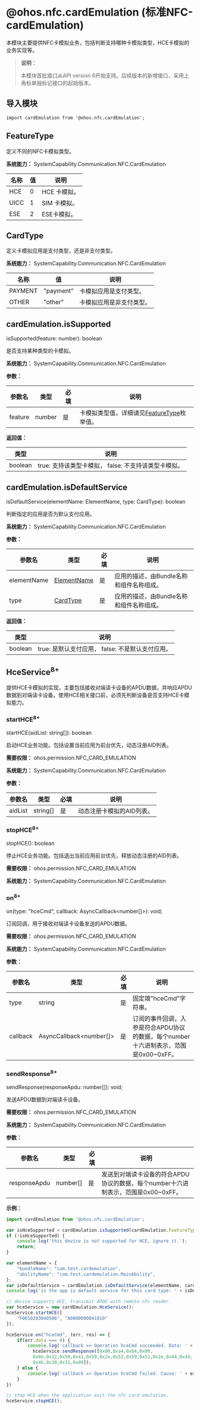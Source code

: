 # @ohos.nfc.cardEmulation (标准NFC-cardEmulation)

本模块主要提供NFC卡模拟业务，包括判断支持哪种卡模拟类型，HCE卡模拟的业务实现等。

> **说明：**
>
> 本模块首批接口从API version 6开始支持。后续版本的新增接口，采用上角标单独标记接口的起始版本。

## 导入模块

```
import cardEmulation from '@ohos.nfc.cardEmulation';
```

## FeatureType

定义不同的NFC卡模拟类型。

**系统能力：** SystemCapability.Communication.NFC.CardEmulation

| 名称 | 值 | 说明 |
| -------- | -------- | -------- |
| HCE | 0 | HCE 卡模拟。 |
| UICC | 1 | SIM 卡模拟。 |
| ESE | 2      | ESE卡模拟。 |

## CardType

定义卡模拟应用是支付类型，还是非支付类型。

**系统能力：** SystemCapability.Communication.NFC.CardEmulation

| 名称 | 值 | 说明 |
| -------- | -------- | -------- |
| PAYMENT | "payment" | 卡模拟应用是支付类型。 |
| OTHER | "other" | 卡模拟应用是非支付类型。 |

## cardEmulation.isSupported

isSupported(feature: number): boolean

是否支持某种类型的卡模拟。

**系统能力：** SystemCapability.Communication.NFC.CardEmulation

**参数：**

| 参数名  | 类型     | 必填 | 说明                    |
| ------- | -------- | ---- | ----------------------- |
| feature | number | 是   | 卡模拟类型值，详细请见[FeatureType](#featuretype)枚举值。 |

**返回值：**

| **类型** | **说明** |
| -------- | -------- |
| boolean | true: 支持该类型卡模拟，&nbsp;false: 不支持该类型卡模拟。|

## cardEmulation.isDefaultService

isDefaultService(elementName: ElementName, type: CardType): boolean

判断指定的应用是否为默认支付应用。

**系统能力：** SystemCapability.Communication.NFC.CardEmulation

**参数：**

| 参数名  | 类型     | 必填 | 说明                    |
| ------- | -------- | ---- | ----------------------- |
| elementName | [ElementName](js-apis-bundleManager-elementName.md#elementname) | 是 | 应用的描述，由Bundle名称和组件名称组成。 |
| type | [CardType](#cardtype) | 是 | 应用的描述，由Bundle名称和组件名称组成。 |

**返回值：**

| **类型** | **说明** |
| -------- | -------- |
| boolean | true: 是默认支付应用，&nbsp;false: 不是默认支付应用。|

## HceService<sup>8+</sup>

提供HCE卡模拟的实现，主要包括接收对端读卡设备的APDU数据，并响应APDU数据到对端读卡设备。使用HCE相关接口前，必须先判断设备是否支持HCE卡模拟能力。

### startHCE<sup>8+</sup>

startHCE(aidList: string[]): boolean

启动HCE业务功能。包括设置当前应用为前台优先，动态注册AID列表。

**需要权限：** ohos.permission.NFC_CARD_EMULATION

**系统能力：** SystemCapability.Communication.NFC.CardEmulation

**参数：**

| 参数名  | 类型     | 必填 | 说明                    |
| ------- | -------- | ---- | ----------------------- |
| aidList | string[] | 是   | 动态注册卡模拟的AID列表。 |

### stopHCE<sup>8+</sup>

stopHCE(): boolean

停止HCE业务功能。包括退出当前应用前台优先，释放动态注册的AID列表。

**需要权限：** ohos.permission.NFC_CARD_EMULATION

**系统能力：** SystemCapability.Communication.NFC.CardEmulation

### on<sup>8+</sup>

on(type: "hceCmd", callback: AsyncCallback<number[]>): void;

订阅回调，用于接收对端读卡设备发送的APDU数据。

**需要权限：** ohos.permission.NFC_CARD_EMULATION

**系统能力：** SystemCapability.Communication.NFC.CardEmulation

**参数：**

| 参数名   | 类型                    | 必填 | 说明                                         |
| -------- | ----------------------- | ---- | -------------------------------------------- |
| type     | string                  | 是   | 固定填"hceCmd"字符串。                         |
| callback | AsyncCallback<number[]> | 是   | 订阅的事件回调，入参是符合APDU协议的数据，每个number十六进制表示，范围是0x00~0xFF。 |

### sendResponse<sup>8+</sup>

sendResponse(responseApdu: number[]): void;

发送APDU数据到对端读卡设备。

**需要权限：** ohos.permission.NFC_CARD_EMULATION

**系统能力：** SystemCapability.Communication.NFC.CardEmulation

**参数：**

| 参数名       | 类型     | 必填 | 说明                                               |
| ------------ | -------- | ---- | -------------------------------------------------- |
| responseApdu | number[] | 是   | 发送到对端读卡设备的符合APDU协议的数据，每个number十六进制表示，范围是0x00~0xFF。 |

**示例：**

```js
import cardEmulation from '@ohos.nfc.cardEmulation';

var isHceSupported = cardEmulation.isSupported(cardEmulation.FeatureType.HCE);
if (!isHceSupported) {
    console.log('this device is not supported for HCE, ignore it.');
    return;
}

var elementName = {
    "bundleName": "com.test.cardemulation",
    "abilityName": "com.test.cardemulation.MainAbility",
};
var isDefaultService = cardEmulation.isDefaultService(elementName, cardEmulation.CardType.PAYMENT);
console.log('is the app is default service for this card type: ' + isDefaultService);

// device supports HCE, transimit APDU with remote nfc reader.
var hceService = new cardEmulation.HceService();
hceService.startHCE([
    "F0010203040506", "A0000000041010"
]);

hceService.on("hceCmd", (err, res) => {
    if(err.data === 0) {
        console.log('callback => Operation hceCmd succeeded. Data: ' + JSON.stringify(res));
          hceService.sendResponse([0x00,0xa4,0x04,0x00,
          0x0e,0x32,0x50,0x41,0x59,0x2e,0x53,0x59,0x53,0x2e,0x44,0x44,
          0x46,0x30,0x31,0x00]);
    } else {
        console.log('callback => Operation hceCmd failed. Cause: ' + err.data);
    }
})

// stop HCE when the application exit the nfc card emulation.
hceService.stopHCE();
```

